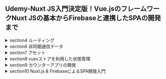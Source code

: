 ## Udemy-Nuxt JS入門決定版！Vue.jsのフレームワークNuxt JSの基本からFirebaseと連携したSPAの開発まで
<details>
  <summary>section4 ルーティング</summary>
  <ul>
    <li>#26.新規プロジェクトの作成</li>
    <li>#27.Vue Routerの設定を確認する</li>
    <li>#28.階層構造について</li>
    <li>#29.動的なルーティング</li>
    <li>#30.パラメータのバリデーション</li>
  </ul>  
</details>
<details>
  <summary>section6 非同期通信データ</summary>
  <ul>
    <li>#39.新規プロジェクトの作成</li>
    <li>#40.axiosのインストール</li>
    <li>#41.学習に使用するデータについて</li>
    <li>#42.データを取得して1件表示</li>
    <li>#43.複数のデータを表示する</li>
    <li>#44.演習：表示項目の追加</li>
    <li>#45.演習回答：表示項目の追加</li>
  </ul>  
</details>
<details>
  <summary>section7 アセット</summary>
  <ul>
    <li>#48.イントロダクション - アセット</li>
    <li>#49.新規プロジェクトの作成</li>
    <li>#50.画像の表示</li>
    <li>#51.静的なファイルの公開</li>
  </ul>  
</details>
<details>
  <summary>section8 vuexストアを利用した状態管理</summary>
  <ul>
    <li>#56.新規プロジェクトの作成</li>
    <li>#57.ストアの作成</li>
    <li>#58.ミューテーションの利用</li>
    <li>#59.ミューテーションの値渡し</li>
    <li>#60.アクションの利用</li>
    <li>#61.モジュールモードの利用</li>
  </ul>  
</details>
<details>
  <summary>section9 カウンターアプリの開発</summary>
  <ul>
    <li>#64.新規プロジェクトの作成</li>
    <li>#65.ストアの作成</li>
    <li>#66.カウンターコンポーネントの作成</li>
    <li>#67.カウンターコンポーネントの利用</li>
    <li>#68.動作確認</li>
    <li>#69.演習：リセット機能の追加</li>
    <li>#70.演習回答：リセット機能の追加</li>
    <li>#</li>
  </ul>  
</details>
<details>
  <summary>section10 Nuxt.js & FirebaseによるSPA開発入門</summary>
  <ul>
    <li>#74.Firebaseについて</li>
    <li>#75.Firebaseの設定</li>
    <li>#76.新規プロジェクトの作成</li>
    <li>#77.firebase関連のパッケージのインストール</li>
    <li>#78.環境変数の設定</li>
    <li>#79.Firebaseとの連携</li>
  </ul>  
</details>
<!--<details>
  <summary>section</summary>
  <ul>
    <li>#</li>
    <li>#</li>
    <li>#</li>
    <li>#</li>
    <li>#</li>
    <li>#</li>
  </ul>  
</details>-->